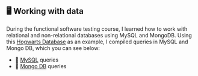 ## 🖥️ Working with data

During the functional software testing course, I learned how to work with relational and non-relational databases using MySQL and MongoDB. Using this <a href="https://drive.google.com/drive/u/3/folders/1MC0AttnmlAmugifFlX3hG6pssYZDqpPB">Hogwarts Database</a> as an example, I compiled queries in MySQL and Mongo DB, which you can see below: 

<ul>
<li> 🐬 <a href="https://docs.google.com/document/d/1K9FtJW6ueXXNxmWZob8x0erK3MDwaFWwZSufEYltDy4/edit?usp=sharing">MySQL</a> queries </li>
<li> 🌱 <a href="https://docs.google.com/document/d/1rX_upPSz74EnmoYx9znbJF4dG_sCibhj_Uad-UmJjv4/edit?usp=sharing">Mongo DB</a> queries </li>
</ul>

